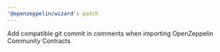 ```yaml
---
'@openzeppelin/wizard': patch
---
```


Add compatible git commit in comments when importing OpenZeppelin Community Contracts
